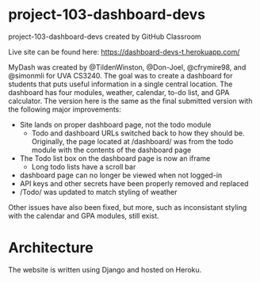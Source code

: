 # project-103-dashboard-devs
project-103-dashboard-devs created by GitHub Classroom

Live site can be found here: https://dashboard-devs-t.herokuapp.com/

MyDash was created by @TildenWinston, @Don-Joel, @cfrymire98, and @simonmli for UVA CS3240. The goal was to create a dashboard for students that puts useful information in a single central location. The dashboard has four modules, weather, calendar, to-do list, and GPA calculator. The version here is the same as the final submitted version with the following major improvements:
* Site lands on proper dashboard page, not the todo module
  * Todo and dashboard URLs switched back to how they should be. Originally, the page located at /dashboard/ was from the todo module with the contents of the dashboard page
* The Todo list box on the dashboard page is now an iframe
  * Long todo lists have a scroll bar
* dashboard page can no longer be viewed when not logged-in
* API keys and other secrets have been properly removed and replaced
* /Todo/ was updated to match styling of weather

Other issues have also been fixed, but more, such as inconsistant styling with the calendar and GPA modules, still exist.


# Architecture
The website is written using Django and hosted on Heroku.


